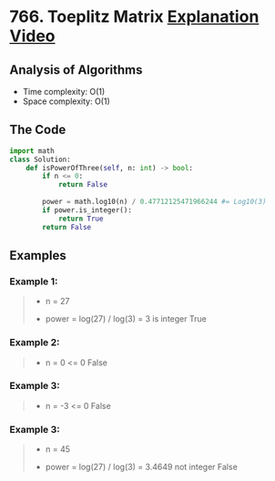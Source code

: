 # 766. Toeplitz Matrix [Explanation Video](https://www.youtube.com/watch?v=86CQq3pKSUw)

## Analysis of Algorithms
 - Time complexity: O(1)
 - Space complexity: O(1)

## The Code

```Python
import math
class Solution:
    def isPowerOfThree(self, n: int) -> bool:
        if n <= 0:
            return False
        
        power = math.log10(n) / 0.47712125471966244 #= Log10(3)
        if power.is_integer():
            return True
        return False
```

## Examples

### Example 1:
> - n = 27
> 
> - power = log(27) / log(3) = 3 is integer
> True
### Example 2:
> - n = 0 <= 0
> False

### Example 3:
> - n = -3 <= 0
> False

### Example 3:
> - n = 45
> 
> - power = log(27) / log(3) = 3.4649 not integer
> False
